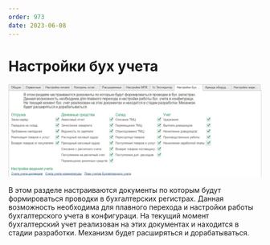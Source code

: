 ```yaml
---
order: 973
date: 2023-06-08
---
```

# Настройки бух учета

![](/images/Настройки_бух_учета.jpg)

В этом разделе настраиваются документы по которым будут формироваться проводки в бухгалтерских регистрах. Данная возможность необходима для плавного перехода и настройки работы бухгалтерского учета в конфигураци. На текущий момент бухгалтерский учет реализован на этих документах и находится в стадии разработки. Механизм будет расширяться и дорабатываться.